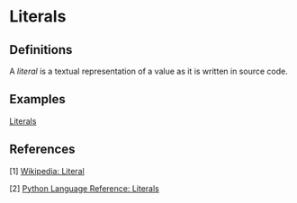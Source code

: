 # Literals

## Definitions
A *literal* is a textual representation of a value as it is written in source code.

## Examples
[Literals](src/literals.py)

## References
[1] [Wikipedia: Literal](https://en.wikipedia.org/wiki/Literal_(computer_programming))

[2] [Python Language Reference: Literals](https://docs.python.org/3/reference/lexical_analysis.html#literals)